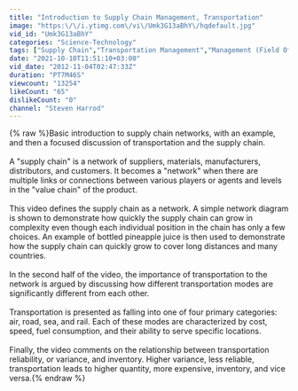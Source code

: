 ```yaml
---
title: "Introduction to Supply Chain Management, Transportation"
image: "https:\/\/i.ytimg.com\/vi\/Umk3G13aBhY\/hqdefault.jpg"
vid_id: "Umk3G13aBhY"
categories: "Science-Technology"
tags: ["Supply Chain","Transportation Management","Management (Field Of Study)"]
date: "2021-10-10T11:51:10+03:00"
vid_date: "2012-11-04T02:47:33Z"
duration: "PT7M46S"
viewcount: "13254"
likeCount: "65"
dislikeCount: "0"
channel: "Steven Harrod"
---
```

{% raw %}Basic introduction to supply chain networks, with an example, and then a focused discussion of transportation and the supply chain.<br /><br />A &quot;supply chain&quot; is a network of suppliers, materials, manufacturers, distributors, and customers. It becomes a &quot;network&quot; when there are multiple links or connections between various players or agents and levels in the &quot;value chain&quot; of the product.<br /><br />This video defines the supply chain as a network. A simple network diagram is shown to demonstrate how quickly the supply chain can grow in complexity even though each individual position in the chain has only a few choices. An example of bottled pineapple juice is then used to demonstrate how the supply chain can quickly grow to cover long distances and many countries.<br /><br />In the second half of the video, the importance of transportation to the network is argued by discussing how different transportation modes are significantly different from each other. <br /><br />Transportation is presented as falling into one of four primary categories: air, road, sea, and rail. Each of these modes are characterized by cost, speed, fuel consumption, and their ability to serve specific locations.<br /><br />Finally, the video comments on the relationship between transportation reliability, or variance, and inventory. Higher variance, less reliable, transportation leads to higher quantity, more expensive, inventory, and vice versa.{% endraw %}
